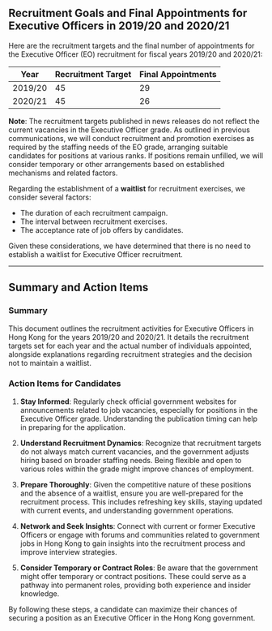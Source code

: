## Recruitment Goals and Final Appointments for Executive Officers in 2019/20 and 2020/21

Here are the recruitment targets and the final number of appointments for the Executive Officer (EO) recruitment for fiscal years 2019/20 and 2020/21:

| Year           | Recruitment Target | Final Appointments |
|----------------|--------------------|--------------------|
| 2019/20        | 45                 | 29                 |
| 2020/21        | 45                 | 26                 |

**Note**: The recruitment targets published in news releases do not reflect the current vacancies in the Executive Officer grade. As outlined in previous communications, we will conduct recruitment and promotion exercises as required by the staffing needs of the EO grade, arranging suitable candidates for positions at various ranks. If positions remain unfilled, we will consider temporary or other arrangements based on established mechanisms and related factors.

Regarding the establishment of a **waitlist** for recruitment exercises, we consider several factors:

- The duration of each recruitment campaign.
- The interval between recruitment exercises.
- The acceptance rate of job offers by candidates.

Given these considerations, we have determined that there is no need to establish a waitlist for Executive Officer recruitment.

---

## Summary and Action Items

### Summary
This document outlines the recruitment activities for Executive Officers in Hong Kong for the years 2019/20 and 2020/21. It details the recruitment targets set for each year and the actual number of individuals appointed, alongside explanations regarding recruitment strategies and the decision not to maintain a waitlist.

### Action Items for Candidates

1. **Stay Informed**: Regularly check official government websites for announcements related to job vacancies, especially for positions in the Executive Officer grade. Understanding the publication timing can help in preparing for the application.

2. **Understand Recruitment Dynamics**: Recognize that recruitment targets do not always match current vacancies, and the government adjusts hiring based on broader staffing needs. Being flexible and open to various roles within the grade might improve chances of employment.

3. **Prepare Thoroughly**: Given the competitive nature of these positions and the absence of a waitlist, ensure you are well-prepared for the recruitment process. This includes refreshing key skills, staying updated with current events, and understanding government operations.

4. **Network and Seek Insights**: Connect with current or former Executive Officers or engage with forums and communities related to government jobs in Hong Kong to gain insights into the recruitment process and improve interview strategies.

5. **Consider Temporary or Contract Roles**: Be aware that the government might offer temporary or contract positions. These could serve as a pathway into permanent roles, providing both experience and insider knowledge.

By following these steps, a candidate can maximize their chances of securing a position as an Executive Officer in the Hong Kong government.